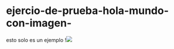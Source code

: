 # ejercio-de-prueba-hola-mundo-con-imagen-
esto solo es un ejemplo
!![](https://github.com/FANDINO7/ejercio-de-prueba-hola-mundo-con-imagen-.git)
